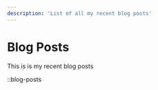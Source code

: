 ```yaml
---
description: 'List of all my recent blog posts'
---
```


# Blog Posts

This is is my recent blog posts

::blog-posts